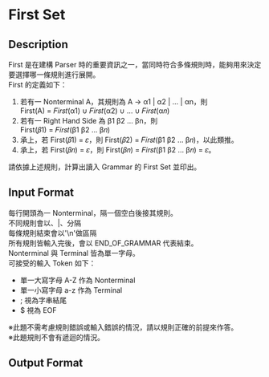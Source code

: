 # **First Set**
## Description
First 是在建構 Parser 時的重要資訊之一，當同時符合多條規則時，能夠用來決定要選擇哪一條規則進行展開。  
First 的定義如下：  
1. 若有一 Nonterminal A，其規則為 A → α1 | α2 | … | αn，則  
    First(A) = 𝐹𝑖𝑟𝑠𝑡(α1) ∪ 𝐹𝑖𝑟𝑠𝑡(α2) ∪ … ∪ 𝐹𝑖𝑟𝑠𝑡(α𝑛)  
2. 若有一 Right Hand Side 為 β1 β2 … βn，則  
    First(𝛽1) = 𝐹𝑖𝑟𝑠𝑡(β1 β2 … β𝑛)  
3. 承上，若 First(𝛽1) = 𝜀，則 First(𝛽2) = 𝐹𝑖𝑟𝑠𝑡(β1 β2 … β𝑛)，以此類推。  
4. 承上，若 First(𝛽𝑛) = 𝜀，則 First(𝛽𝑛) = 𝐹𝑖𝑟𝑠𝑡(β1 β2 … β𝑛) = 𝜀。  
  
請依據上述規則，計算出讀入 Grammar 的 First Set 並印出。  
  
## Input Format
每行開頭為一 Nonterminal，隔一個空白後接其規則。  
不同規則會以、|、分隔  
每條規則結束會以'\n'做區隔  
所有規則皆輸入完後，會以 END_OF_GRAMMAR 代表結束。  
Nonterminal 與 Terminal 皆為單一字母。  
可接受的輸入 Token 如下：  
* 單一大寫字母 A-Z 作為 Nonterminal  
* 單一小寫字母 a-z 作為 Terminal  
* ; 視為字串結尾  
* $ 視為 EOF  
  
※此題不需考慮規則錯誤或輸入錯誤的情況，請以規則正確的前提來作答。  
※此題規則不會有遞迴的情況。  
  
## Output Format
